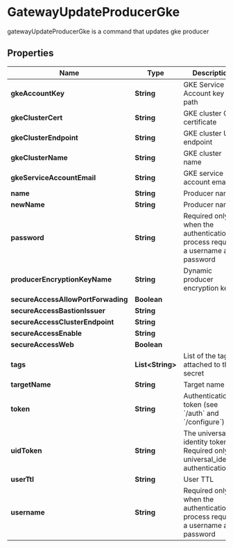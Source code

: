 

# GatewayUpdateProducerGke

gatewayUpdateProducerGke is a command that updates gke producer
## Properties

Name | Type | Description | Notes
------------ | ------------- | ------------- | -------------
**gkeAccountKey** | **String** | GKE Service Account key file path |  [optional]
**gkeClusterCert** | **String** | GKE cluster CA certificate |  [optional]
**gkeClusterEndpoint** | **String** | GKE cluster URL endpoint |  [optional]
**gkeClusterName** | **String** | GKE cluster name |  [optional]
**gkeServiceAccountEmail** | **String** | GKE service account email |  [optional]
**name** | **String** | Producer name | 
**newName** | **String** | Producer name |  [optional]
**password** | **String** | Required only when the authentication process requires a username and password |  [optional]
**producerEncryptionKeyName** | **String** | Dynamic producer encryption key |  [optional]
**secureAccessAllowPortForwading** | **Boolean** |  |  [optional]
**secureAccessBastionIssuer** | **String** |  |  [optional]
**secureAccessClusterEndpoint** | **String** |  |  [optional]
**secureAccessEnable** | **String** |  |  [optional]
**secureAccessWeb** | **Boolean** |  |  [optional]
**tags** | **List&lt;String&gt;** | List of the tags attached to this secret |  [optional]
**targetName** | **String** | Target name |  [optional]
**token** | **String** | Authentication token (see &#x60;/auth&#x60; and &#x60;/configure&#x60;) |  [optional]
**uidToken** | **String** | The universal identity token, Required only for universal_identity authentication |  [optional]
**userTtl** | **String** | User TTL |  [optional]
**username** | **String** | Required only when the authentication process requires a username and password |  [optional]



